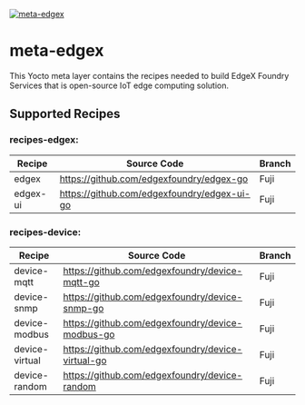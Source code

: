 [![meta-edgex](https://img.shields.io/badge/openembedded-layer-blue)](https://layers.openembedded.org/layerindex/branch/master/layer/meta-edgex/)
# meta-edgex
This Yocto meta layer contains the recipes needed to build EdgeX Foundry Services that is open-source IoT edge computing solution.

## Supported Recipes
### recipes-edgex:

Recipe | Source Code | Branch 
------------ | ------------- | -------------
edgex | https://github.com/edgexfoundry/edgex-go | Fuji
edgex-ui | https://github.com/edgexfoundry/edgex-ui-go | Fuji


### recipes-device:
Recipe | Source Code | Branch 
------------ | ------------- | -------------
device-mqtt | https://github.com/edgexfoundry/device-mqtt-go | Fuji
device-snmp | https://github.com/edgexfoundry/device-snmp-go | Fuji
device-modbus | https://github.com/edgexfoundry/device-modbus-go | Fuji
device-virtual | https://github.com/edgexfoundry/device-virtual-go | Fuji
device-random | https://github.com/edgexfoundry/device-random | Fuji

